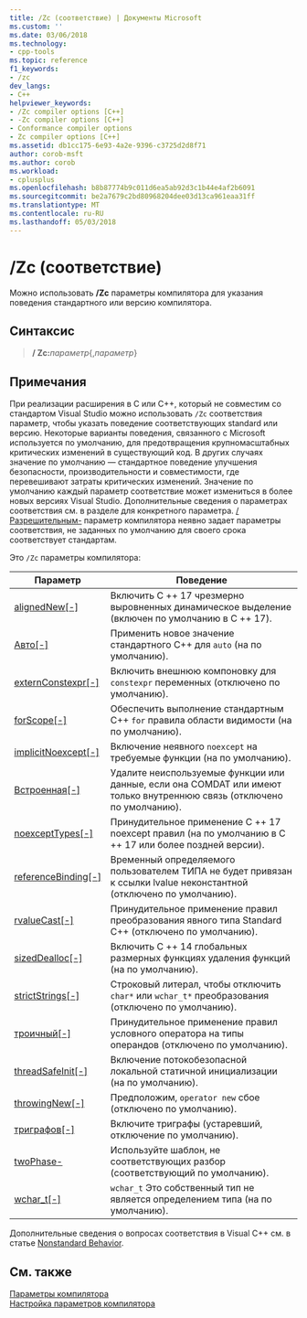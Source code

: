 ```yaml
---
title: /Zc (соответствие) | Документы Microsoft
ms.custom: ''
ms.date: 03/06/2018
ms.technology:
- cpp-tools
ms.topic: reference
f1_keywords:
- /zc
dev_langs:
- C++
helpviewer_keywords:
- /Zc compiler options [C++]
- -Zc compiler options [C++]
- Conformance compiler options
- Zc compiler options [C++]
ms.assetid: db1cc175-6e93-4a2e-9396-c3725d2d8f71
author: corob-msft
ms.author: corob
ms.workload:
- cplusplus
ms.openlocfilehash: b8b87774b9c011d6ea5ab92d3c1b44e4af2b6091
ms.sourcegitcommit: be2a7679c2bd80968204dee03d13ca961eaa31ff
ms.translationtype: MT
ms.contentlocale: ru-RU
ms.lasthandoff: 05/03/2018
---
```

# <a name="zc-conformance"></a>/Zc (соответствие)

Можно использовать **/Zc** параметры компилятора для указания поведения стандартного или версию компилятора.

## <a name="syntax"></a>Синтаксис

> **/ Zc:**_параметр_{,_параметр_}

## <a name="remarks"></a>Примечания

При реализации расширения в C или C++, который не совместим со стандартом Visual Studio можно использовать `/Zc` соответствия параметр, чтобы указать поведение соответствующих standard или версию. Некоторые варианты поведения, связанного с Microsoft используется по умолчанию, для предотвращения крупномасштабных критических изменений в существующий код. В других случаях значение по умолчанию — стандартное поведение улучшения безопасности, производительности и совместимости, где перевешивают затраты критических изменений. Значение по умолчанию каждый параметр соответствие может измениться в более новых версиях Visual Studio. Дополнительные сведения о параметрах соответствия см. в разделе для конкретного параметра. [/ Разрешительным-](permissive-standards-conformance.md) параметр компилятора неявно задает параметры соответствия, не заданных по умолчанию для своего срока соответствует стандартам.

Это `/Zc` параметры компилятора:

|Параметр|Поведение|
|---|---|
|[alignedNew\[-\]](zc-alignednew.md)|Включить C ++ 17 чрезмерно выровненных динамическое выделение (включен по умолчанию в C ++ 17).|
|[Авто\[-\]](zc-auto-deduce-variable-type.md)|Применить новое значение стандартного C++ для `auto` (на по умолчанию).|
|[externConstexpr\[-\]](zc-externconstexpr.md)|Включить внешнюю компоновку для `constexpr` переменных (отключено по умолчанию).|
|[forScope\[-\]](zc-forscope-force-conformance-in-for-loop-scope.md)|Обеспечить выполнение стандартным C++ `for` правила области видимости (на по умолчанию).|
|[implicitNoexcept\[-\]](zc-implicitnoexcept-implicit-exception-specifiers.md)|Включение неявного `noexcept` на требуемые функции (на по умолчанию).|
|[Встроенная\[-\]](zc-inline-remove-unreferenced-comdat.md)|Удалите неиспользуемые функции или данные, если она COMDAT или имеют только внутреннюю связь (отключено по умолчанию).|
|[noexceptTypes\[-\]](zc-noexcepttypes.md)|Принудительное применение C ++ 17 noexcept правил (на по умолчанию в C ++ 17 или более поздней версии).|
|[referenceBinding\[-\]](zc-referencebinding-enforce-reference-binding-rules.md)|Временный определяемого пользователем ТИПА не будет привязан к ссылки lvalue неконстантной (отключено по умолчанию).|
|[rvalueCast\[-\]](zc-rvaluecast-enforce-type-conversion-rules.md)|Принудительное применение правил преобразования явного типа Standard C++ (отключено по умолчанию).|
|[sizedDealloc\[-\]](zc-sizeddealloc-enable-global-sized-dealloc-functions.md)|Включить C ++ 14 глобальных размерных функциях удаления функций (на по умолчанию).|
|[strictStrings\[-\]](zc-strictstrings-disable-string-literal-type-conversion.md)|Строковый литерал, чтобы отключить `char*` или `wchar_t*` преобразования (отключено по умолчанию).|
|[троичный\[-\]](zc-ternary.md)|Принудительное применение правил условного оператора на типы операндов (отключено по умолчанию).|
|[threadSafeInit\[-\]](zc-threadsafeinit-thread-safe-local-static-initialization.md)|Включение потокобезопасной локальной статичной инициализации (на по умолчанию).|
|[throwingNew\[-\]](zc-throwingnew-assume-operator-new-throws.md)|Предположим, `operator new` сбое (отключено по умолчанию).|
|[триграфов\[-\]](zc-trigraphs-trigraphs-substitution.md)|Включите триграфы (устаревший, отключение по умолчанию).|
|[twoPhase-](zc-twophase.md)|Используйте шаблон, не соответствующих разбор (соответствующий по умолчанию).|
|[wchar_t\[-\]](zc-wchar-t-wchar-t-is-native-type.md)|`wchar_t` Это собственный тип не является определением типа (на по умолчанию).|

Дополнительные сведения о вопросах соответствия в Visual C++ см. в статье [Nonstandard Behavior](../../cpp/nonstandard-behavior.md).

## <a name="see-also"></a>См. также

[Параметры компилятора](compiler-options.md)  
[Настройка параметров компилятора](setting-compiler-options.md)
